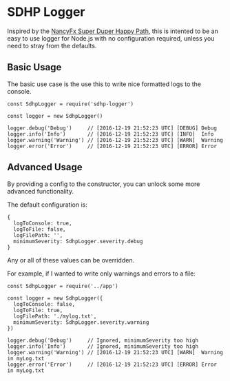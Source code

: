 # SDHP Logger
Inspired by the [NancyFx Super Duper Happy Path](https://github.com/NancyFx/Nancy#the-super-duper-happy-path), this is
intented to be an easy to use logger for Node.js with no configuration required, unless you need to stray from the
defaults.

## Basic Usage
The basic use case is the use this to write nice formatted logs to the console.
```
const SdhpLogger = require('sdhp-logger')

const logger = new SdhpLogger()

logger.debug('Debug')     // [2016-12-19 21:52:23 UTC] [DEBUG] Debug
logger.info('Info')       // [2016-12-19 21:52:23 UTC] [INFO]  Info
logger.warning('Warning') // [2016-12-19 21:52:23 UTC] [WARN]  Warning
logger.error('Error')     // [2016-12-19 21:52:23 UTC] [ERROR] Error
```

## Advanced Usage
By providing a config to the constructor, you can unlock some more advanced functionality.

The default configuration is:
```
{
  logToConsole: true,
  logToFile: false,
  logFilePath: '',
  minimumSeverity: SdhpLogger.severity.debug
}
```

Any or all of these values can be overridden.

For example, if I wanted to write only warnings and errors to a file:
```
const SdhpLogger = require('../app')

const logger = new SdhpLogger({
  logToConsole: false,
  logToFile: true,
  logFilePath: './mylog.txt',
  minimumSeverity: SdhpLogger.severity.warning
})

logger.debug('Debug')     // Ignored, minimumSeverity too high
logger.info('Info')       // Ignored, minimumSeverity too high
logger.warning('Warning') // [2016-12-19 21:52:23 UTC] [WARN]  Warning in myLog.txt
logger.error('Error')     // [2016-12-19 21:52:23 UTC] [ERROR] Error   in myLog.txt
```
